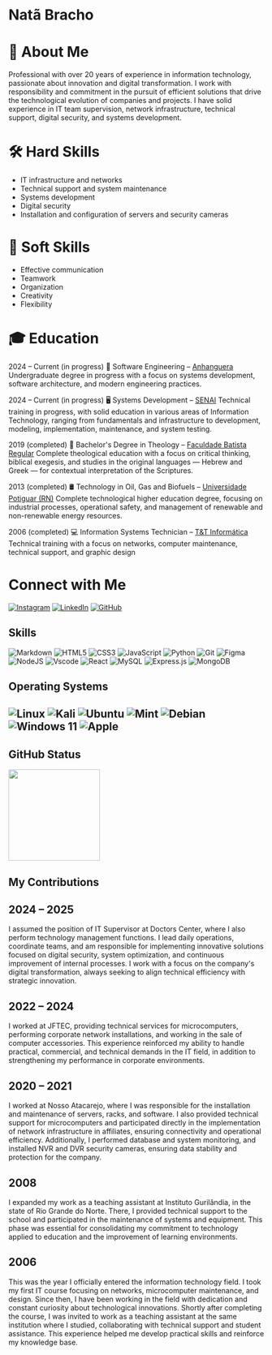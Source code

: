 # Natã Bracho
# 💼 About Me
Professional with over 20 years of experience in information technology, passionate about innovation and digital transformation. I work with responsibility and commitment in the pursuit of efficient solutions that drive the technological evolution of companies and projects. I have solid experience in IT team supervision, network infrastructure, technical support, digital security, and systems development.

# 🛠️ Hard Skills
- IT infrastructure and networks
- Technical support and system maintenance
- Systems development
- Digital security
- Installation and configuration of servers and security cameras

# 🤝 Soft Skills
- Effective communication
- Teamwork
- Organization
- Creativity
- Flexibility
  
# 🎓 Education
2024 – Current (in progress)
📘 Software Engineering  – [Anhanguera](https://www.anhanguera.com)
Undergraduate degree in progress with a focus on systems development, software architecture, and modern engineering practices.

2024 – Current (in progress)
🖥️ Systems Development – [SENAI](https://www.senai-ce.org.br/paginas/unidade-juazeiro-do-norte)
Technical training in progress, with solid education in various areas of Information Technology, ranging from fundamentals and infrastructure to development, modeling, implementation, maintenance, and system testing.

2019 (completed)
📖 Bachelor's Degree in Theology – [Faculdade Batista Regular](https://www.faculdadebatistacariri.edu.br)
Complete theological education with a focus on critical thinking, biblical exegesis, and studies in the original languages — Hebrew and Greek — for contextual interpretation of the Scriptures.

2013 (completed)
🛢️ Technology in Oil, Gas and Biofuels – [Universidade Potiguar (RN)](https://www.unp.br)
Complete technological higher education degree, focusing on industrial processes, operational safety, and management of renewable and non-renewable energy resources.

2006 (completed)
💻 Information Systems Technician – [T&T Informática](https://www.instagram.com/tetcursos_oficial)
Technical training with a focus on networks, computer maintenance, technical support, and graphic design


# Connect with Me

[![Instagram](https://img.shields.io/badge/-Instagram-%23E4405F?style=for-the-badge&logo=instagram&logoColor=white)](https://www.instagram.com/natan_baracho)
[![LinkedIn](https://img.shields.io/badge/LinkedIn-0077B5?style=for-the-badge&logo=linkedin&logoColor=white)](https://www.linkedin.com/in/natã-baracho-7a997934a)
[![GitHub](https://img.shields.io/badge/GitHub-100000?style=for-the-badge&logo=github&logoColor=white)](https://github.com/NatBaracho)

## Skills
![Markdown](https://img.shields.io/badge/Markdown-000?style=for-the-badge&logo=markdown)
![HTML5](https://img.shields.io/badge/HTML5-E34F26?style=for-the-badge&logo=html5&logoColor=white)
![CSS3](https://img.shields.io/badge/CSS3-1572B6?style=for-the-badge&logo=css3&logoColor=white)
![JavaScript](https://img.shields.io/badge/JavaScript-F7DF1E?style=for-the-badge&logo=javascript&logoColor=black)
![Python](https://img.shields.io/badge/python-3670A0?style=for-the-badge&logo=python&logoColor=ffdd54)
![Git](https://img.shields.io/badge/GIT-E44C30?style=for-the-badge&logo=git&logoColor=white)
![Figma](https://img.shields.io/badge/Figma-696969?style=for-the-badge&logo=figma&logoColor=figma)
![NodeJS](https://img.shields.io/badge/node.js-6DA55F?style=for-the-badge&logo=node.js&logoColor=white)
![Vscode](https://img.shields.io/badge/Vscode-007ACC?style=for-the-badge&logo=visual-studio-code&logoColor=white)
![React](https://img.shields.io/badge/react-%2320232a.svg?style=for-the-badge&logo=react&logoColor=%2361DAFB)
![MySQL](https://img.shields.io/badge/mysql-4479A1.svg?style=for-the-badge&logo=mysql&logoColor=white)
![Express.js](https://img.shields.io/badge/express.js-%23404d59.svg?style=for-the-badge&logo=express&logoColor=%2361DAFB)
![MongoDB](https://img.shields.io/badge/MongoDB-%234ea94b.svg?style=for-the-badge&logo=mongodb&logoColor=white)

## Operating Systems
![Linux](https://img.shields.io/badge/Linux-000?style=for-the-badge&logo=linux&logoColor=FCC624)
![Kali](https://img.shields.io/badge/Kali-268BEE?style=for-the-badge&logo=kalilinux&logoColor=white)
![Ubuntu](https://img.shields.io/badge/Ubuntu-35495E?style=for-the-badge&logo=ubuntu&logoColor=2CA5E0)
![Mint](https://img.shields.io/badge/Linux%20Mint-87CF3E?style=for-the-badge&logo=Linux%20Mint&logoColor=white)
![Debian](https://img.shields.io/badge/Debian-D70A53?style=for-the-badge&logo=debian&logoColor=white)
![Windows 11](https://img.shields.io/badge/Windows%2011-%230079d5.svg?style=for-the-badge&logo=Windows%2011&logoColor=white)
![Apple](https://img.shields.io/badge/Apple-%23000000.svg?style=for-the-badge&logo=apple&logoColor=white)
---




## GitHub Status
<a href="https://github.com/anuraghazra/github-readme-stat">
  <img height=180 align="center" src="https://github-readme-stats.vercel.app/api/top-langs/?username=NathaliaCout&layout=compact&theme=radical&langs_count=8&card_width=320" />
</a>

## My Contributions
## 2024 – 2025
I assumed the position of IT Supervisor at Doctors Center, where I also perform technology management functions. I lead daily operations, coordinate teams, and am responsible for implementing innovative solutions focused on digital security, system optimization, and continuous improvement of internal processes. I work with a focus on the company's digital transformation, always seeking to align technical efficiency with strategic innovation.
## 2022 – 2024
I worked at JFTEC, providing technical services for microcomputers, performing corporate network installations, and working in the sale of computer accessories. This experience reinforced my ability to handle practical, commercial, and technical demands in the IT field, in addition to strengthening my performance in corporate environments.
## 2020 – 2021
I worked at Nosso Atacarejo, where I was responsible for the installation and maintenance of servers, racks, and software. I also provided technical support for microcomputers and participated directly in the implementation of network infrastructure in affiliates, ensuring connectivity and operational efficiency. Additionally, I performed database and system monitoring, and installed NVR and DVR security cameras, ensuring data stability and protection for the company.
## 2008
I expanded my work as a teaching assistant at Instituto Gurilândia, in the state of Rio Grande do Norte. There, I provided technical support to the school and participated in the maintenance of systems and equipment. This phase was essential for consolidating my commitment to technology applied to education and the improvement of learning environments.
## 2006
This was the year I officially entered the information technology field. I took my first IT course focusing on networks, microcomputer maintenance, and design. Since then, I have been working in the field with dedication and constant curiosity about technological innovations. Shortly after completing the course, I was invited to work as a teaching assistant at the same institution where I studied, collaborating with technical support and student assistance. This experience helped me develop practical skills and reinforce my knowledge base.

